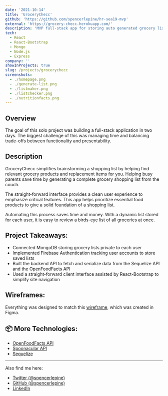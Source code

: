 ```yaml
---
date: '2021-10-14'
title: 'GroceryChecc'
github: 'https://github.com/spencerlepine/hr-sea19-mvp'
external: 'https://grocery-checc.herokuapp.com/'
description: 'MVP full-stack app for storing auto generated grocery list and recipes'
tech:
  - React
  - React-Bootstrap
  - Mongo
  - Node.js
  - Express
company: ''
showInProjects: true
slug: /projects/grocerychecc
screenshots:
  - ./homepage.png
  - ./generate-list.png
  - ./listmaker.png
  - ./listchecker.png
  - ./nutritionfacts.png
---
```


## Overview
The goal of this solo project was building a full-stack application in two days. The biggest challenge of this was managing time and balancing trade-offs between functionality and presentability.

## Description

GroceryChecc simplifies brainstorming a shopping list by helping find relevant grocery products and replacement items for you. Helping busy parents save time by generating a complete grocery shopping list from the couch.

The straight-forward interface provides a clean user experience to emphasize critical features. This app helps prioritize essential food products to give a solid foundation of a shopping list.

Automating this process saves time and money. With a dynamic list stored for each user, it is easy to review a birds-eye list of all groceries at once.

## Project Takeaways:

- Connected MongoDB storing grocery lists private to each user
- Implemented Firebase Authentication tracking user accounts to store saved lists
- Built the backend API to fetch and serialize data from the Sequelize API and the OpenFoodFacts API
- Used a straight-forward client interface assisted by React-Bootstrap to simplify site navigation

## Wireframes:

Everything was designed to match this [wireframe](https://github.com/spencerlepine/hr-sea19-mvp/blob/main/resources/wireframe.png), which was created in Figma.


## 📦 More Technologies:
- [OpenFoodFacts API](https://wiki.openfoodfacts.org/API/)
- [Spoonacular API](https://spoonacular.com/food-api)
- [Sequelize](https://sequelize.org/)

---

Also find me here:
* [Twitter (@spencerlepine)](https://twitter.com/SpencerLepine)
* [GitHub (@spencerlepine)](https://github.com/spencerlepine)
* [LinkedIn](https://www.linkedin.com/in/spencer-lepine/)
